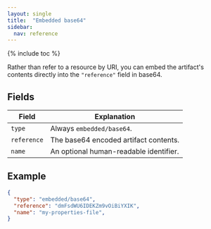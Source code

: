 ```yaml
---
layout: single
title:  "Embedded base64"
sidebar:
  nav: reference
---
```


{% include toc %}

Rather than refer to a resource by URI, you can embed the artifact's contents
directly into the `"reference"` field in base64.

## Fields

| Field | Explanation |
|-|-----------|
| `type` | Always `embedded/base64`. |
| `reference` | The base64 encoded artifact contents. |
| `name` | An optional human-readable identifier. |

## Example

```json
{
  "type": "embedded/base64",
  "reference": "dmFsdWU6IDEKZm9vOiBiYXIK",
  "name": "my-properties-file",
}
```
